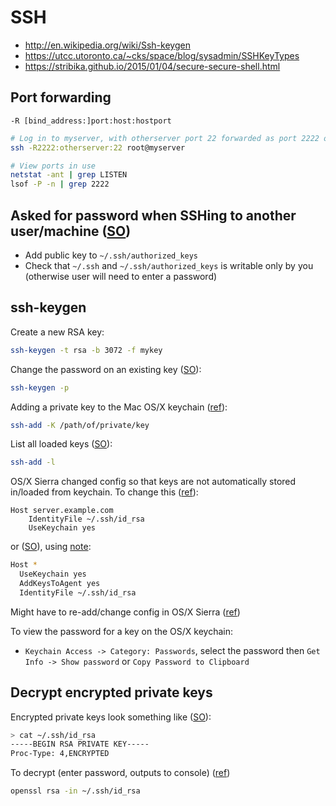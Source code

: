 # SSH

* <http://en.wikipedia.org/wiki/Ssh-keygen>
* <https://utcc.utoronto.ca/~cks/space/blog/sysadmin/SSHKeyTypes>
* <https://stribika.github.io/2015/01/04/secure-secure-shell.html>

## Port forwarding

`-R [bind_address:]port:host:hostport`
```bash
# Log in to myserver, with otherserver port 22 forwarded as port 2222 on myserver (via your local machine)
ssh -R2222:otherserver:22 root@myserver

# View ports in use
netstat -ant | grep LISTEN
lsof -P -n | grep 2222
```

## Asked for password when SSHing to another user/machine ([SO](http://unix.stackexchange.com/a/36687/32390))

* Add public key to `~/.ssh/authorized_keys`
* Check that `~/.ssh` and `~/.ssh/authorized_keys` is writable only by you (otherwise user will need to enter a password)

## ssh-keygen

Create a new RSA key:

```bash
ssh-keygen -t rsa -b 3072 -f mykey
```

Change the password on an existing key ([SO](http://stackoverflow.com/a/112409/125246)):

```bash
ssh-keygen -p
```

Adding a private key to the Mac OS/X keychain ([ref](https://wiki.hpcc.msu.edu/display/hpccdocs/Adding+a+Private+Key+to+Your+Mac+OSX+Keychain)):

```bash
ssh-add -K /path/of/private/key
```

List all loaded keys ([SO](https://github.com/lionheart/openradar-mirror/issues/15361)):

```bash
ssh-add -l
```

OS/X Sierra changed config so that keys are not automatically stored in/loaded from keychain.  To change this ([ref](https://developer.apple.com/library/content/technotes/tn2449/_index.html#//apple_ref/doc/uid/DTS40017589)):

```
Host server.example.com
    IdentityFile ~/.ssh/id_rsa
    UseKeychain yes
```

or ([SO](http://superuser.com/a/1163862/108786)), using [note](https://github.com/jirsbek/SSH-keys-in-macOS-Sierra-keychain):

```bash
Host *
  UseKeychain yes
  AddKeysToAgent yes
  IdentityFile ~/.ssh/id_rsa

```

Might have to re-add/change config in OS/X Sierra ([ref](https://github.com/lionheart/openradar-mirror/issues/15361))

To view the password for a key on the OS/X keychain:

* `Keychain Access -> Category: Passwords`, select the password then `Get Info -> Show password` or `Copy Password to Clipboard`

## Decrypt encrypted private keys

Encrypted private keys look something like ([SO](http://unix.stackexchange.com/a/528/32390)):

```bash
> cat ~/.ssh/id_rsa
-----BEGIN RSA PRIVATE KEY-----
Proc-Type: 4,ENCRYPTED
```

To decrypt (enter password, outputs to console) ([ref](https://support.citrix.com/article/CTX122930/))

```bash
openssl rsa -in ~/.ssh/id_rsa
```
